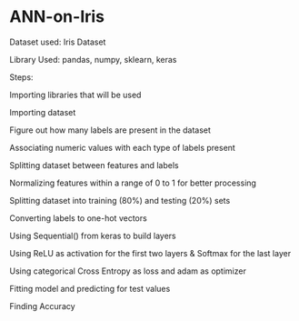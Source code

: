 # ANN-on-Iris
Dataset used: Iris Dataset

Library Used: pandas, numpy, sklearn, keras

Steps:

Importing libraries that will be used

Importing dataset

Figure out how many labels are present in the dataset

Associating numeric values with each type of labels present

Splitting dataset between features and labels

Normalizing features within a range of 0 to 1 for better processing

Splitting dataset into training (80%) and testing (20%) sets

Converting labels to one-hot vectors

Using Sequential() from keras to build layers

Using ReLU as activation for the first two layers & Softmax for the last layer

Using categorical Cross Entropy as loss and adam as optimizer

Fitting model and predicting for test values

Finding Accuracy
